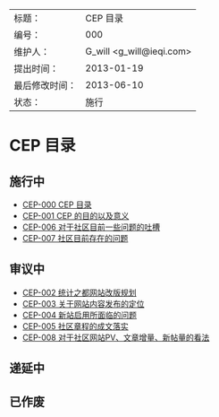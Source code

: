 <table>
    <tr>
        <td>标题：</td>
        <td>CEP 目录</td>
    </tr>
    <tr>
        <td>编号：</td>
        <td>000</td>
    </tr>
    <tr>
        <td>维护人：</td>
        <td>G_will &lt;g_will@ieqi.com&gt;</td>
    </tr>
    <tr>
        <td>提出时间：</td>
        <td> 2013-01-19 </td>
    </tr>
    <tr>
        <td>最后修改时间：</td>
        <td> 2013-06-10 </td>
    </tr>
    <tr>
        <td>状态：</td>
        <td>施行</td>
    </tr> 
</table>

# CEP 目录

## 施行中

* [CEP-000 CEP 目录](https://github.com/cosname/admin/blob/master/CEP/cep-000.md)
* [CEP-001 CEP 的目的以及意义](https://github.com/cosname/admin/blob/master/CEP/cep-001.md)
* [CEP-006 对于社区目前一些问题的吐槽](https://github.com/cosname/admin/blob/master/CEP/cep-006.md)
* [CEP-007 社区目前存在的问题](https://github.com/cosname/admin/blob/master/CEP/cep-007.md)

## 审议中

* [CEP-002 统计之都网站改版规划](https://github.com/cosname/admin/blob/master/CEP/cep-002.md)
* [CEP-003 关于网站内容发布的定位](https://github.com/cosname/admin/blob/master/CEP/cep-003.md)
* [CEP-004 新站启用所面临的问题](https://github.com/cosname/admin/blob/master/CEP/cep-004.md)
* [CEP-005 社区章程的成文落实](https://github.com/cosname/admin/blob/master/CEP/cep-005.md)
* [CEP-008 对于社区网站PV、文章增量、新帖量的看法](https://github.com/cosname/admin/blob/master/CEP/cep-008.md)

## 递延中

## 已作废

